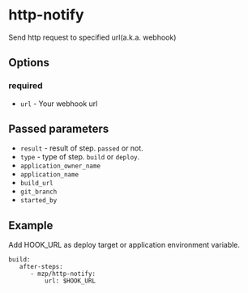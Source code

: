# http-notify

Send http request to specified url(a.k.a. webhook)

## Options
### required

 * `url` - Your webhook url

## Passed parameters

 * `result` - result of step. `passed` or not.
 * `type` - type of step. `build` or `deploy`.
 * `application_owner_name`
 * `application_name`
 * `build_url`
 * `git_branch`
 * `started_by`

## Example

Add HOOK_URL as deploy target or application environment variable.

    build:
       after-steps:
          - mzp/http-notify:
              url: $HOOK_URL

